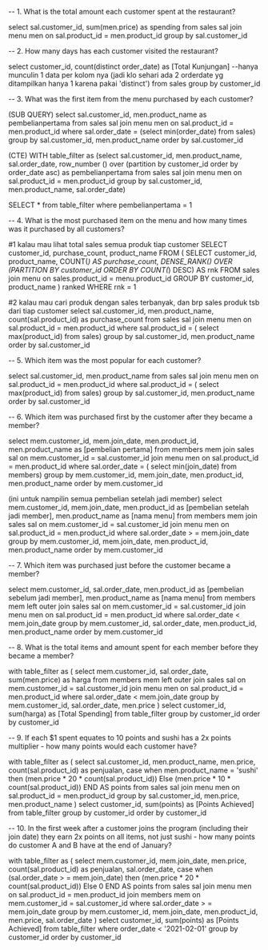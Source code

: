 -- 1. What is the total amount each customer spent at the restaurant?

select sal.customer_id, sum(men.price) as spending
from sales sal
join menu men
	on sal.product_id = men.product_id
group by sal.customer_id




-- 2. How many days has each customer visited the restaurant?

select customer_id, count(distinct order_date) as [Total Kunjungan] --hanya munculin 1 data per kolom nya (jadi klo sehari ada 2 orderdate yg ditampilkan hanya 1 karena pakai 'distinct')
from sales
group by customer_id



-- 3. What was the first item from the menu purchased by each customer?

(SUB QUERY)
select sal.customer_id, men.product_name as pembelianpertama
from sales sal
join menu men 
	on sal.product_id = men.product_id
where sal.order_date = (select min(order_date) 
from sales) 
group by sal.customer_id, men.product_name
order by sal.customer_id


(CTE)
WITH table_filter as 
(select sal.customer_id, men.product_name, sal.order_date,
	row_number () over (partition by customer_id order by order_date asc) as pembelianpertama
from sales sal
join menu men 
	on sal.product_id = men.product_id
group by sal.customer_id, men.product_name, sal.order_date)

SELECT * 
from table_filter
where pembelianpertama = 1 




-- 4. What is the most purchased item on the menu and how many times was it purchased by all customers?

#1 kalau mau lihat total sales semua produk tiap customer
SELECT customer_id, purchase_count, product_name
FROM (
    SELECT customer_id,  product_name, COUNT(*) AS purchase_count, 
           DENSE_RANK() OVER (PARTITION BY customer_id ORDER BY COUNT(*) DESC) AS rnk
    FROM sales
	join menu 
		on sales.product_id = menu.product_id
    GROUP BY customer_id, product_name
	) ranked
WHERE rnk = 1

#2 kalau mau cari produk dengan sales terbanyak, dan brp sales produk tsb dari tiap customer
select sal.customer_id, men.product_name, count(sal.product_id) as purchase_count
from sales sal
join menu men
	on sal.product_id = men.product_id
where sal.product_id = (
	select max(product_id) from sales)
group by sal.customer_id, men.product_name
order by sal.customer_id



-- 5. Which item was the most popular for each customer?

select sal.customer_id, men.product_name
from sales sal
join menu men
	on sal.product_id = men.product_id
where sal.product_id = (
	select max(product_id) from sales)
group by sal.customer_id, men.product_name
order by sal.customer_id




-- 6. Which item was purchased first by the customer after they became a member?

select mem.customer_id, mem.join_date, men.product_id, men.product_name as [pembelian pertama]
from members mem
join sales sal
	on mem.customer_id = sal.customer_id
join menu men
	on sal.product_id = men.product_id
where sal.order_date = ( 
	select min(join_date) 
	from members)
group by mem.customer_id, mem.join_date, men.product_id, men.product_name
order by mem.customer_id


(ini untuk nampilin semua pembelian setelah jadi member)
select mem.customer_id, mem.join_date, men.product_id as [pembelian setelah jadi member], men.product_name as [nama menu]
from members mem
join sales sal
	on mem.customer_id = sal.customer_id
join menu men
	on sal.product_id = men.product_id 
where sal.order_date > = mem.join_date
group by mem.customer_id, mem.join_date, men.product_id, men.product_name
order by mem.customer_id



-- 7. Which item was purchased just before the customer became a member?

select mem.customer_id, sal.order_date, men.product_id as [pembelian sebelum jadi member], men.product_name as [nama menu]
from members mem
left outer join sales sal
	on mem.customer_id = sal.customer_id
join menu men
	on sal.product_id = men.product_id 
where sal.order_date < mem.join_date
group by mem.customer_id, sal.order_date, men.product_id, men.product_name
order by mem.customer_id



-- 8. What is the total items and amount spent for each member before they became a member?

with table_filter as (
select mem.customer_id, sal.order_date, sum(men.price) as harga
from members mem
left outer join sales sal
	on mem.customer_id = sal.customer_id
join menu men
	on sal.product_id = men.product_id 
where sal.order_date < mem.join_date
group by mem.customer_id, sal.order_date, men.price 
)
select customer_id, sum(harga) as [Total Spending]
from table_filter
group by customer_id
order by customer_id



-- 9.  If each $1 spent equates to 10 points and sushi has a 2x points multiplier - how many points would each customer have?

with table_filter as (
select sal.customer_id, men.product_name, men.price, count(sal.product_id) as penjualan,
case 
	when men.product_name = 'sushi' then (men.price * 20 * count(sal.product_id))
	Else (men.price * 10 * count(sal.product_id))
END AS points
from sales sal
join menu men 
	on sal.product_id = men.product_id
group by sal.customer_id, men.price, men.product_name
)
select customer_id, sum(points) as [Points Achieved] 
from table_filter
group by customer_id
order by customer_id



-- 10. In the first week after a customer joins the program (including their join date) they earn 2x points on all items, not just sushi - 
	how many points do customer A and B have at the end of January?

with table_filter as (
select mem.customer_id, mem.join_date, men.price, count(sal.product_id) as penjualan, sal.order_date,
case 
	when (sal.order_date > = mem.join_date) then (men.price * 20 * count(sal.product_id))
	Else 0 END AS points
from sales sal
join menu men 
	on sal.product_id = men.product_id
join members mem
	on mem.customer_id = sal.customer_id
where sal.order_date > = mem.join_date
group by mem.customer_id, mem.join_date, men.product_id, men.price, sal.order_date
)
select customer_id, sum(points) as [Points Achieved]
from table_filter
where order_date < '2021-02-01'
group by customer_id
order by customer_id
